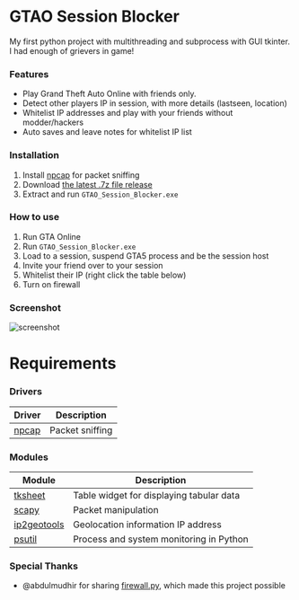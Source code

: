 # GTAO Session Blocker
My first python project with multithreading and subprocess with GUI tkinter.
I had enough of grievers in game!

### Features
* Play Grand Theft Auto Online with friends only.
* Detect other players IP in session, with more details (lastseen, location)
* Whitelist IP addresses and play with your friends without modder/hackers
* Auto saves and leave notes for whitelist IP list

### Installation
1. Install [npcap](https://nmap.org/npcap/) for packet sniffing
2. Download [the latest .7z file release](https://github.com/fscene8/GTAO_Session_Blocker/releases) 
2. Extract and run `GTAO_Session_Blocker.exe`

### How to use
1. Run GTA Online
2. Run `GTAO_Session_Blocker.exe`
3. Load to a session, suspend GTA5 process and be the session host
4. Invite your friend over to your session
5. Whitelist their IP (right click the table below)
6. Turn on firewall

### Screenshot
![screenshot](https://cdn.discordapp.com/attachments/334877847124443136/887323851648811038/Capture.PNG)

# Requirements

### Drivers
| Driver | Description |
|----|---|
| [npcap](https://nmap.org/npcap/) | Packet sniffing |

### Modules

| Module | Description |
|-------------|------------------------------------------|
| [tksheet](https://github.com/ragardner/tksheet) | Table widget for displaying tabular data |
| [scapy](https://github.com/secdev/scapy) | Packet manipulation |
| [ip2geotools](https://github.com/tomas-net/ip2geotools) | Geolocation information IP address |
| [psutil](https://github.com/giampaolo/psutil) | Process and system monitoring in Python |

### Special Thanks
* @abdulmudhir for sharing [firewall.py](https://github.com/AbdulMudhir/GTA_V_Firewall_Public_Online/blob/master/firewall.py), which made this project possible
